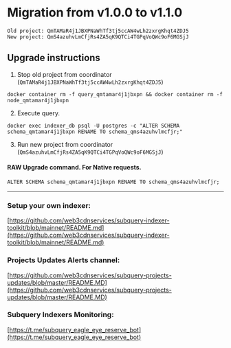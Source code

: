 # Migration from v1.0.0 to v1.1.0
```
Old project: QmTAMaR4j1JBXPNaWhTf3tj5ccAW4wLh2zxrgKhqt4ZDJ5
New project: QmS4azuhvLmCfjRs4ZA5qK9QTCi4TGPqVoQWc9oF6MGSjJ
```


## Upgrade instructions
 1) Stop old project from coordinator (`QmTAMaR4j1JBXPNaWhTf3tj5ccAW4wLh2zxrgKhqt4ZDJ5`)

```
docker container rm -f query_qmtamar4j1jbxpn && docker container rm -f node_qmtamar4j1jbxpn
```

 2) Execute query.

```
docker exec indexer_db psql -U postgres -c "ALTER SCHEMA schema_qmtamar4j1jbxpn RENAME TO schema_qms4azuhvlmcfjr;"

```

 3) Run new project from coordinator (`QmS4azuhvLmCfjRs4ZA5qK9QTCi4TGPqVoQWc9oF6MGSjJ`)

#### RAW Upgrade command. For Native requests.
`ALTER SCHEMA schema_qmtamar4j1jbxpn RENAME TO schema_qms4azuhvlmcfjr;`


___
### Setup your own indexer:

[https://github.com/web3cdnservices/subquery-indexer-toolkit/blob/mainnet/README.md](https://github.com/web3cdnservices/subquery-indexer-toolkit/blob/mainnet/README.md)

### Projects Updates Alerts channel:

[https://github.com/web3cdnservices/subquery-projects-updates/blob/master/README.MD](https://github.com/web3cdnservices/subquery-projects-updates/blob/master/README.MD)

### Subquery Indexers Monitoring:

[https://t.me/subquery_eagle_eye_reserve_bot](https://t.me/subquery_eagle_eye_reserve_bot)
